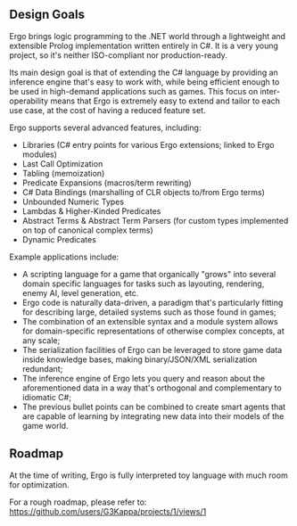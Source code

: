 ## Design Goals
Ergo brings logic programming to the .NET world through a lightweight and extensible Prolog implementation written entirely in C#. It is a very young project, so it's neither ISO-compliant nor production-ready. 

Its main design goal is that of extending the C# language by providing an inference engine that's easy to work with, while being efficient enough to be used in high-demand applications such as games. This focus on inter-operability means that Ergo is extremely easy to extend and tailor to each use case, at the cost of having a reduced feature set.

Ergo supports several advanced features, including:

- Libraries (C# entry points for various Ergo extensions; linked to Ergo modules)
- Last Call Optimization
- Tabling (memoization)
- Predicate Expansions (macros/term rewriting)
- C# Data Bindings (marshalling of CLR objects to/from Ergo terms)
- Unbounded Numeric Types
- Lambdas & Higher-Kinded Predicates
- Abstract Terms & Abstract Term Parsers (for custom types implemented on top of canonical complex terms)
- Dynamic Predicates

Example applications include: 

- A scripting language for a game that organically "grows" into several domain specific languages for tasks such as layouting, rendering, enemy AI, level generation, etc. 
- Ergo code is naturally data-driven, a paradigm that's particularly fitting for describing large, detailed systems such as those found in games; 
- The combination of an extensible syntax and a module system allows for domain-specific representations of otherwise complex concepts, at any scale; 
- The serialization facilities of Ergo can be leveraged to store game data inside knowledge bases, making binary/JSON/XML serialization redundant; 
- The inference engine of Ergo lets you query and reason about the aforementioned data in a way that's orthogonal and complementary to idiomatic C#;
- The previous bullet points can be combined to create smart agents that are capable of learning by integrating new data into their models of the game world.

## Roadmap
At the time of writing, Ergo is fully interpreted toy language with much room for optimization. 

For a rough roadmap, please refer to: https://github.com/users/G3Kappa/projects/1/views/1
